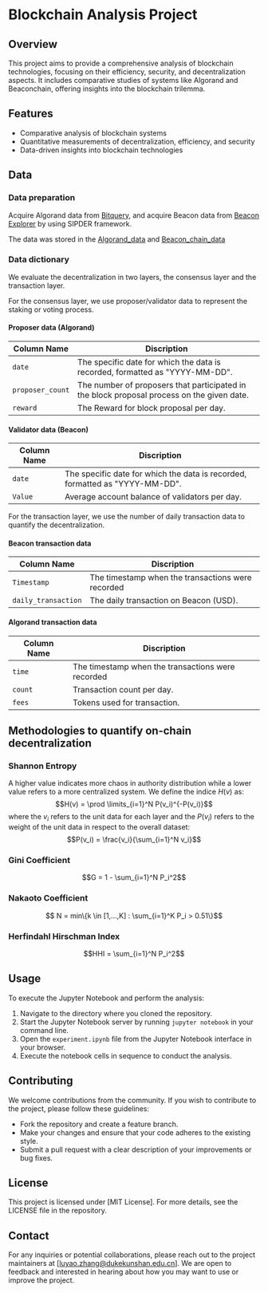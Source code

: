 # Blockchain Analysis Project

## Overview
This project aims to provide a comprehensive analysis of blockchain technologies, focusing on their efficiency, security, and decentralization aspects. It includes comparative studies of systems like Algorand and Beaconchain, offering insights into the blockchain trilemma.

## Features
- Comparative analysis of blockchain systems
- Quantitative measurements of decentralization, efficiency, and security
- Data-driven insights into blockchain technologies

## Data
### Data preparation
Acquire Algorand data from [Bitquery](https://bitquery.io/), and acquire Beacon data from [Beacon Explorer](https://beaconcha.in/) by using SIPDER framework. 

The data was stored in the [Algorand_data](https://github.com/chengnanyimeng/blockchain_analysis/tree/main/Algorand_data) and [Beacon_chain_data](https://github.com/chengnanyimeng/blockchain_analysis/tree/main/Beacon_chain_data) 
### Data dictionary
We evaluate the decentralization in two layers, the consensus layer and the transaction layer.

For the consensus layer, we use proposer/validator data to represent the staking or voting process.
#### Proposer data (Algorand)
| Column Name      | Discription                                                                                               |
|------------------|----------------------------------------------------------------------------------------------------------------|
| `date`           | The specific date for which the data is recorded, formatted as "YYYY-MM-DD".                                   |
| `proposer_count` | The number of proposers that participated in the block proposal process on the given date.        |
| `reward`         | The Reward for block proposal per day.   |


#### Validator data (Beacon)
| Column Name      | Discription                                                                                               |
|------------------|----------------------------------------------------------------------------------------------------------------|
| `date`           | The specific date for which the data is recorded, formatted as "YYYY-MM-DD".                                   |
| `Value` | Average account balance of validators per day.      |

For the transaction layer, we use the number of daily transaction data to quantify the decentralization.
#### Beacon transaction data
| Column Name | Discription                                                                                     |
|-------------|-------------------------------------------------------------------------------------------------------|
| `Timestamp` | The timestamp when the transactions were recorded             |
| `daily_transaction`     | The daily transaction on Beacon (USD).    |

#### Algorand transaction data
| Column Name | Discription                                                                                     |
|-------------|-------------------------------------------------------------------------------------------------------|
| `time` | The timestamp when the transactions were recorded             |
| `count`     | Transaction count per day.    |
| `fees`     | Tokens used for transaction.    |

## Methodologies to quantify on-chain decentralization
### Shannon Entropy
A higher value indicates more chaos in authority distribution while a lower value refers to a more centralized system. We define the indice $H(v)$ as:
$$H(v) = \prod \limits_{i=1}^N P(v_i)^{-P(v_i)}$$
where the $v_i$ refers to the unit data for each layer and the $P(v_i)$ refers to the weight of the unit data in respect to the overall dataset:
$$P(v_i) = \frac{v_i}{\sum_{i=1}^N v_i}$$

### Gini Coefficient
$$G = 1 - \sum_{i=1}^N P_i^2$$
### Nakaoto Coefficient
$$ N = min\{k \in [1,...,K] : \sum_{i=1}^K P_i > 0.51\}$$
### Herfindahl Hirschman Index
$$HHI = \sum_{i=1}^N P_i^2$$
## Usage
To execute the Jupyter Notebook and perform the analysis:
1. Navigate to the directory where you cloned the repository.
2. Start the Jupyter Notebook server by running `jupyter notebook` in your command line.
3. Open the `experiment.ipynb` file from the Jupyter Notebook interface in your browser.
4. Execute the notebook cells in sequence to conduct the analysis.

## Contributing
We welcome contributions from the community. If you wish to contribute to the project, please follow these guidelines:
- Fork the repository and create a feature branch.
- Make your changes and ensure that your code adheres to the existing style.
- Submit a pull request with a clear description of your improvements or bug fixes.

## License
This project is licensed under [MIT License]. For more details, see the LICENSE file in the repository.

## Contact
For any inquiries or potential collaborations, please reach out to the project maintainers at [luyao.zhang@dukekunshan.edu.cn]. We are open to feedback and interested in hearing about how you may want to use or improve the project.

